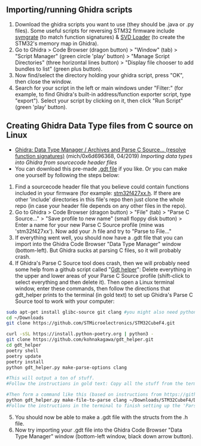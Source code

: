 ## Importing/running Ghidra scripts
 1. Download the ghidra scripts you want to use (they should be .java or .py files). Some useful scripts for reversing STM32 firmware include [symgrate](https://github.com/jamchamb/symgrate-ghidra) (to match function signatures) & [SVD Loader](https://github.com/leveldown-security/SVD-Loader-Ghidra) (to create the STM32's memory map in Ghidra).
 2. Go to Ghidra > Code Browser (dragon button) > "Window" (tab) > "Script Manager" (green circle 'play' button) > "Manage Script Directories" (three horizontal lines button) > "Display file chooser to add bundles to list" (green plus button).
 3. Now find/select the directory holding your ghidra script, press "OK", then close the window.
 4. Search for your script in the left or main windows under "Filter:" (for example, to find Ghidra's built-in address/function exporter script, type "export"). Select your script by clicking on it, then click "Run Script" (green 'play' button).

## Creating Ghidra Data Type files from C source on Linux
 - [Ghidra: Data Type Manager / Archives and Parse C Source... (resolve function signatures)](https://www.youtube.com/watch?v=u15-r5Erfnw) (mich/0x6d696368, 04/2019) _Importing data types into Ghidra from sourcecode header files_
 - You can download this pre-made [.gdt file](stm32f4xxStdPeriph_and_stm32f427xxCubeF4.gdt) if you like. Or you can make one yourself by following the steps below:
 1. Find a sourcecode header file that you believe could contain functions included in your firmware (for example: [stm32f427xx.h](https://github.com/STMicroelectronics/STM32CubeF4/blob/master/Drivers/CMSIS/Device/ST/STM32F4xx/Include/stm32f427xx.h).  If there are other 'include' directories in this file's repo then just clone the whole repo (in case your header file depends on any other files in the repo). 
 2. Go to Ghidra > Code Browser (dragon button) > "File" (tab) > "Parse C Source..." > "Save profile to new name" (small floppy disk button) > Enter a name for your new Parse C Source profile (mine was 'stm32f427xx').  Now add your .h file and try to "Parse to File..."
 3. If everything went well, you should now have a .gdt file that you can import into the Ghidra Code Browser "Data Type Manager" window (bottom-left).  But Ghidra sucks at parsing C files, so it will probably crash.
 4. If Ghidra's Parse C Source tool does crash, then we will probably need some help from a github script called "[Gdt helper](https://github.com/kohnakagawa/gdt_helper)": Delete everything in the upper and lower areas of your Parse C Source profile (shift-click to select everything and then delete it).  Then open a Linux terminal window, enter these commands, then follow the directions that gdt_helper prints to the terminal (in gold text) to set up Ghidra's Parse C Source tool to work with your computer:

```bash
sudo apt-get install glibc-source git clang #you might also need python3, gcc doesn't work for me but clang does
cd ~/Downloads
git clone https://github.com/STMicroelectronics/STM32CubeF4.git

curl -sSL https://install.python-poetry.org | python3 -
git clone https://github.com/kohnakagawa/gdt_helper.git
cd gdt_helper
poetry shell
poetry update
poetry install
python gdt_helper.py make-parse-options clang

#This will output a ton of stuff.
#Follow the instructions in gold text: Copy all the stuff from the terminal and then paste it into the 'Parse C Source' options window in Ghidra.

#Then form a command like this (based on instructions from https://github.com/kohnakagawa/gdt_helper#how-to-use):
python gdt_helper.py make-file-to-parse clang ~/Downloads/STM32CubeF4/Drivers/CMSIS/Device/ST/STM32F4xx/Include/stm32f427xx.h --additional-includes ~/Downloads/STM32CubeF4/Drivers/CMSIS/Core/Include
#Follow the instructions in the terminal to finish setting up the 'Parse C Source' options window in Ghidra.
```
 5. You should now be able to make a .gdt file with the structs from the .h file.
 6. Now try importing your .gdt file into the Ghidra Code Browser "Data Type Manager" window (bottom-left window, black down arrow button).
